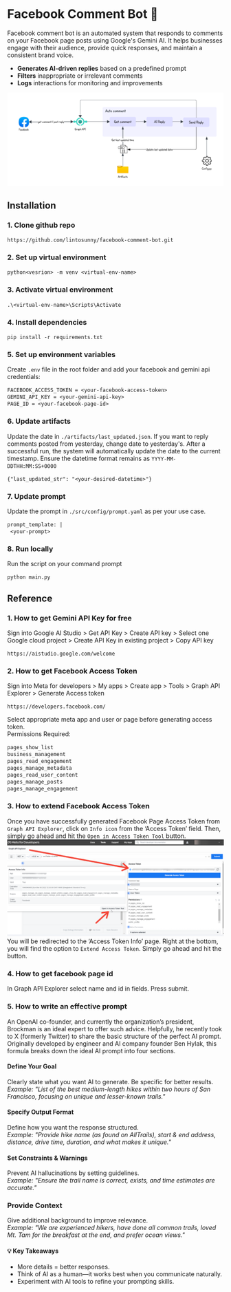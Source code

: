 # Facebook Comment Bot 🤖

Facebook comment bot is an automated system that responds to comments on your Facebook page posts using Google's Gemini AI. It helps businesses engage with their audience, provide quick responses, and maintain a consistent brand voice.  
  
- **Generates AI-driven replies** based on a predefined prompt  
- **Filters** inappropriate or irrelevant comments  
- **Logs** interactions for monitoring and improvements  

![Architecture Diagram](docs/architecture.png)

## Installation
### 1. Clone github repo
```
https://github.com/lintosunny/facebook-comment-bot.git
```

### 2. Set up virtual environment
```
python<vesrion> -m venv <virtual-env-name>
```

### 3. Activate virtual environment
```
.\<virtual-env-name>\Scripts\Activate
```

### 4. Install dependencies
```
pip install -r requirements.txt
```

### 5. Set up environment variables
Create ```.env``` file in the root folder and add your facebook and gemini api credentials:
```
FACEBOOK_ACCESS_TOKEN = <your-facebook-access-token>
GEMINI_API_KEY = <your-gemini-api-key>
PAGE_ID = <your-facebook-page-id>
```

### 6. Update artifacts
Update the date in ```./artifacts/last_updated.json```. If you want to reply comments posted from yesterday, change date to yesterday's.
After a successful run, the system will automatically update the date to the current timestamp. Ensure the datetime format remains as ```YYYY-MM-DDTHH:MM:SS+0000```
```
{"last_updated_str": "<your-desired-datetime>"}
```

### 7. Update prompt
Update the prompt in ```./src/config/prompt.yaml``` as per your use case.
```
prompt_template: |
 <your-prompt>
```

### 8. Run locally
Run the script on your command prompt
```
python main.py
```

## Reference
### 1. How to get Gemini API Key for free
Sign into Google AI Studio > Get API Key > Create API key > Select one Google cloud project > Create API Key in existing project > Copy API key
```
https://aistudio.google.com/welcome
```

### 2. How to get Facebook Access Token
Sign into Meta for developers > My apps > Create app > Tools > Graph API Explorer > Generate Access token
```
https://developers.facebook.com/
```
Select appropriate meta app and user or page before generating access token.  
Permissions Required:
```
pages_show_list
business_management
pages_read_engagement
pages_manage_metadata
pages_read_user_content
pages_manage_posts
pages_manage_engagement
```

### 3. How to extend Facebook Access Token
Once you have successfully generated Facebook Page Access Token from ```Graph API Explorer```, click on ```Info icon``` from the ‘Access Token’ field. Then, simply go ahead and hit the ```Open in Access Token Tool``` button.
![Extend facebook access token](docs/extend-access.png)
You will be redirected to the ‘Access Token Info’ page. Right at the bottom, you will find the option to ```Extend Access Token```. Simply go ahead and hit the button.

### 4. How to get facebook page id
In Graph API Explorer select name and id in fields. Press submit.

### 5. How to write an effective prompt  
An OpenAI co-founder, and currently the organization’s president, Brockman is an ideal expert to offer such advice. Helpfully, he recently took to X (formerly Twitter) to share the basic structure of the perfect AI prompt. Originally developed by engineer and AI company founder Ben Hylak, this formula breaks down the ideal AI prompt into four sections. 
#### Define Your Goal  
Clearly state what you want AI to generate. Be specific for better results.  
*Example: "List of the best medium-length hikes within two hours of San Francisco, focusing on unique and lesser-known trails."* 

#### Specify Output Format  
Define how you want the response structured.  
*Example: "Provide hike name (as found on AllTrails), start & end address, distance, drive time, duration, and what makes it unique."*

#### Set Constraints & Warnings  
Prevent AI hallucinations by setting guidelines.  
*Example: "Ensure the trail name is correct, exists, and time estimates are accurate."*  

### Provide Context  
Give additional background to improve relevance.  
*Example: "We are experienced hikers, have done all common trails, loved Mt. Tam for the breakfast at the end, and prefer ocean views."*

#### 💡 Key Takeaways  
- More details = better responses.  
- Think of AI as a human—it works best when you communicate naturally.  
- Experiment with AI tools to refine your prompting skills. 
